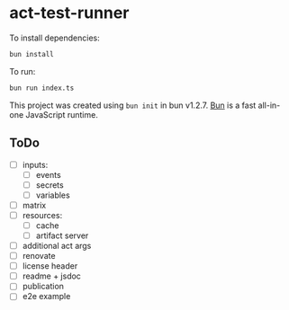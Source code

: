 # act-test-runner

To install dependencies:

```bash
bun install
```

To run:

```bash
bun run index.ts
```

This project was created using `bun init` in bun v1.2.7. [Bun](https://bun.sh) is a fast all-in-one JavaScript runtime.

## ToDo

- [ ] inputs:
    - [ ] events
    - [ ] secrets
    - [ ] variables
- [ ] matrix
- [ ] resources:
    - [ ] cache
    - [ ] artifact server
- [ ] additional act args
- [ ] renovate
- [ ] license header
- [ ] readme + jsdoc
- [ ] publication
- [ ] e2e example
